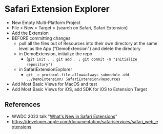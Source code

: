 #  Safari Extension Explorer

- New Empty Multi-Platform Project
- File > New > Target > (search on Safari, Safari Extension)
- Add the Extension
- BEFORE committing changes
    - pull all the files out of Resources into their own directory at the same level as the App ("DemoExtension") and delete the directory
    - in DemoExtension, initialize the repo 
        - (`git init . ; git add . ; git commit -m "Initialize repository"`)
    - in SafariExtensionExplorer
        - `git -c protocol.file.allow=always submodule add ../DemoExtension/ SafariExtension/Resources`
- Add Most Basic Views for MacOS and test
- Add Most Basic Views for iOS, add SDK for iOS to Extension Target


## References
- WWDC 2023 talk "[What's New in Safari Extensions](https://developer.apple.com/wwdc23/10119)" 
- https://developer.apple.com/documentation/safariservices/safari_web_extensions
